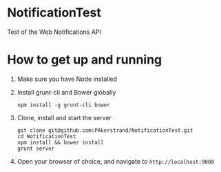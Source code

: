 NotificationTest
================

Test of the Web Notifications API

How to get up and running
=========================
1. Make sure you have Node installed
2. Install grunt-cli and Bower globally

   ```
   npm install -g grunt-cli bower
   ```

3. Clone, install and start the server

   ```
   git clone git@github.com:PAkerstrand/NotificationTest.git 
   cd NotificationTest 
   npm install && bower install 
   grunt server
   ```
   
4. Open your browser of choice, and navigate to `http://localhost:9000`
